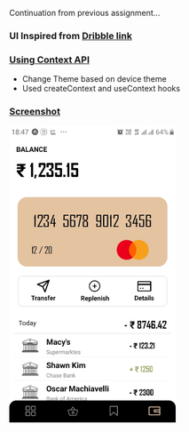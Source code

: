 

Continuation from previous assignment...

### UI Inspired from [Dribble link](https://dribbble.com/shots/16089833-Money-Transferring-App-Concept)

### <u> Using Context API </u>

<ul>
    <li>Change Theme based on device theme</li>
    <li>Used createContext and useContext hooks</li>
</ul>


### <u> Screenshot </u>

<img src="./assets/images/sscontext.jpeg" width=300/>
